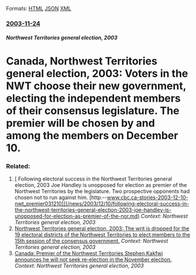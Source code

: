 
Formats: [HTML](/news/2003/11/24/canada-northwest-territories-general-election-2003-voters-in-the-nwt-choose-their-new-government-electing-the-independent-members-of-th.html)  [JSON](/news/2003/11/24/canada-northwest-territories-general-election-2003-voters-in-the-nwt-choose-their-new-government-electing-the-independent-members-of-th.json)  [XML](/news/2003/11/24/canada-northwest-territories-general-election-2003-voters-in-the-nwt-choose-their-new-government-electing-the-independent-members-of-th.xml)  

### [2003-11-24](/news/2003/11/24/index.md)

##### Northwest Territories general election, 2003
#  Canada, Northwest Territories general election, 2003: Voters in the NWT choose their new government, electing the independent members of their consensus legislature. The premier will be chosen by and among the members on December 10.




### Related:

1. [ Following electoral success in the Northwest Territories general election, 2003 Joe Handley is unopposed for election as premier of the Northwest Territories by the legislature. Two prospective opponents had chosen not to run against him. [http:--www.cbc.ca-stories-2003-12-10-nwt_premier031210]](/news/2003/12/10/following-electoral-success-in-the-northwest-territories-general-election-2003-joe-handley-is-unopposed-for-election-as-premier-of-the-nor.md) _Context: Northwest Territories general election, 2003_
2. [ Northwest Territories general election, 2003: The writ is dropped for the 19 electoral districts of the Northwest Territories to elect members to the 15th session of the consensus government.](/news/2003/10/27/northwest-territories-general-election-2003-the-writ-is-dropped-for-the-19-electoral-districts-of-the-northwest-territories-to-elect-memb.md) _Context: Northwest Territories general election, 2003_
3. [ Canada: Premier of the Northwest Territories Stephen Kakfwi announces he will not seek re-election in the November election.](/news/2003/10/1/canada-premier-of-the-northwest-territories-stephen-kakfwi-announces-he-will-not-seek-re-election-in-the-november-election.md) _Context: Northwest Territories general election, 2003_
